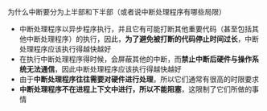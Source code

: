 为什么中断要分为上半部和下半部（或者说中断处理程序有哪些局限）

- 中断处理程序以异步程序执行，并且它有可能打断其他重要代码（甚至包括其他中断处理程序）的执行，因此，**为了避免被打断的代码停止时间过长**，中断处理程序应该执行得越快越好
- 在执行中断处理程序得时候，会屏蔽其他的中断，而**禁止中断后硬件与操作系统无法通信**，因此中断处理程序应该执行得越快越好
- 由于**中断处理程序往往需要对硬件进行处理**，所以它们通常有很高的时限要求
- **中断处理程序不在进程上下文中进行，所以不能阻塞**，这限制了它们所做的事情